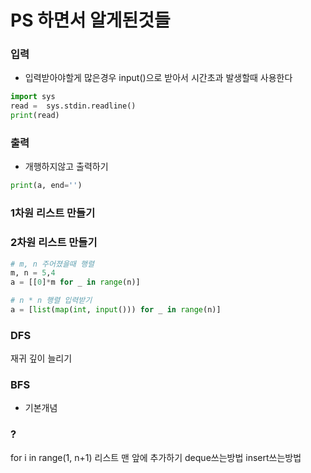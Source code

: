 # PS 하면서 알게된것들

### 입력
- 입력받아야할게 많은경우
input()으로 받아서 시간초과 발생할때 사용한다
```python
import sys
read =  sys.stdin.readline()
print(read)
```

### 출력
- 개행하지않고 출력하기
```python
print(a, end='')
```
### 1차원 리스트 만들기

### 2차원 리스트 만들기
```python
# m, n 주어졌을때 행렬
m, n = 5,4
a = [[0]*m for _ in range(n)]

# n * n 행렬 입력받기
a = [list(map(int, input())) for _ in range(n)]
```
### DFS
재귀 깊이 늘리기
### BFS
- 기본개념


### ?
for i in range(1, n+1)
리스트 맨 앞에 추가하기
deque쓰는방법
insert쓰는방법

